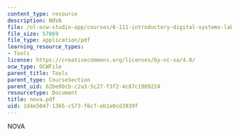 ```yaml
---
content_type: resource
description: NOVA
file: /ol-ocw-studio-app/courses/6-111-introductory-digital-systems-laboratory-fall-2002/1d4e50471365c573f6c7eb1e0cd3939f_nova.pdf
file_size: 57869
file_type: application/pdf
learning_resource_types:
- Tools
license: https://creativecommons.org/licenses/by-nc-sa/4.0/
ocw_type: OCWFile
parent_title: Tools
parent_type: CourseSection
parent_uid: 62be00cb-c2a3-5c27-f3f2-4c87c1989224
resourcetype: Document
title: nova.pdf
uid: 1d4e5047-1365-c573-f6c7-eb1e0cd3939f
---
```

NOVA